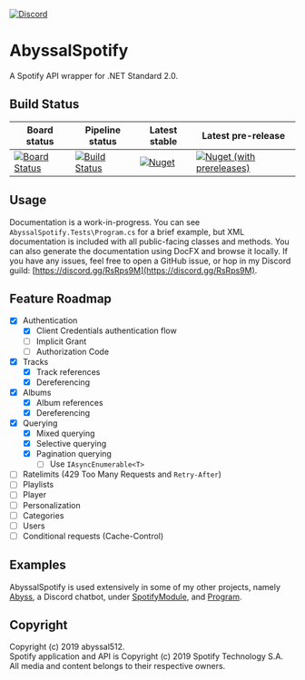 [![Discord](https://img.shields.io/discord/598437365891203072.svg?style=plastic)](https://discord.gg/RsRps9M)
# AbyssalSpotify
A Spotify API wrapper for .NET Standard 2.0.  
  
## Build Status
| Board status | Pipeline status | Latest stable | Latest pre-release |
|----------------------------------------------------------------------------------------------------------------------------------------------------------------------------------------------------------------------------------------------------------------------------------------------------------------------------------------------------|---------------------------------------------------------------------------------------------------------------------------------|-------------------------------------------------------------|-----------------------------------------------------------------------------------|
| [![Board Status](https://dev.azure.com/abyssal512/5752da90-1d92-4bc4-affc-9f915c72dd99/6116e7f2-5e4a-438b-b62a-5c91b324fd49/_apis/work/boardbadge/b68e9b92-384a-4282-9484-284b2b2b198b)](https://dev.azure.com/abyssal512/5752da90-1d92-4bc4-affc-9f915c72dd99/_boards/board/t/6116e7f2-5e4a-438b-b62a-5c91b324fd49/Microsoft.RequirementCategory) | [![Build Status](https://dev.azure.com/abyssal512/AbyssalSpotify/_apis/build/status/abyssal512.AbyssalSpotify?branchName=master)](https://dev.azure.com/abyssal512/AbyssalSpotify/_build?definitionId=1) | [![Nuget](https://img.shields.io/nuget/v/AbyssalSpotify.svg)](https://www.nuget.org/packages/AbyssalSpotify/) | [![Nuget (with prereleases)](https://img.shields.io/nuget/vpre/AbyssalSpotify.svg)](https://www.nuget.org/packages/AbyssalSpotify/) |

## Usage
Documentation is a work-in-progress. You can see `AbyssalSpotify.Tests\Program.cs` for a brief example, 
but XML documentation is included with all public-facing classes and methods. You can also generate the documentation using DocFX and browse it locally. If you have any issues, feel free to open a GitHub issue, or hop in my Discord guild: [https://discord.gg/RsRps9M](https://discord.gg/RsRps9M).

## Feature Roadmap
* [x] Authentication
  * [x] Client Credentials authentication flow
  * [ ] Implicit Grant
  * [ ] Authorization Code
* [x] Tracks
  * [x] Track references
  * [x] Dereferencing
* [x] Albums
  * [x] Album references
  * [x] Dereferencing
* [x] Querying
  * [x] Mixed querying
  * [x] Selective querying
  * [x] Pagination querying
    * [ ] Use `IAsyncEnumerable<T>`

* [ ] Ratelimits (429 Too Many Requests and `Retry-After`)
* [ ] Playlists
* [ ] Player
* [ ] Personalization
* [ ] Categories
* [ ] Users
* [ ] Conditional requests (Cache-Control)

## Examples
AbyssalSpotify is used extensively in some of my other projects, namely [Abyss](https://github.com/abyssal512/Abyss), a Discord chatbot, under [SpotifyModule](https://github.com/abyssal512/Abyss/blob/master/Modules/SpotifyModule.cs), and [Program](https://github.com/abyssal512/Abyss/blob/master/Program.cs).
  
## Copyright  
Copyright (c) 2019 abyssal512.  
Spotify application and API is Copyright (c) 2019 Spotify Technology S.A.   
All media and content belongs to their respective owners.
